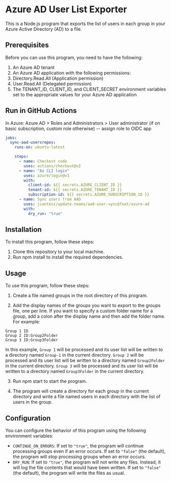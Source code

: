 # Azure AD User List Exporter

This is a Node.js program that exports the list of users in each group in your Azure Active Directory (AD) to a file.

## Prerequisites

Before you can use this program, you need to have the following:

1. An Azure AD tenant
1. An Azure AD application with the following permissions:
1. Directory.Read.All (Application permission)
1. User.Read.All (Delegated permission)
1. The TENANT_ID, CLIENT_ID, and CLIENT_SECRET environment variables set to the appropriate values for your Azure AD application

## Run in GitHub Actions

In Azure: Azure AD > Roles and Administrators > User administrator (if on basic subscription, custom role otherwise) -- assign role to OIDC app

```yaml
jobs:
  sync-aad-usersrepos:
    runs-on: ubuntu-latest

    steps:
      - name: Checkout code
        uses: actions/checkout@v2
      - name: "Az CLI login"
        uses: azure/login@v1
        with:
          client-id: ${{ secrets.AZURE_CLIENT_ID }}
          tenant-id: ${{ secrets.AZURE_TENANT_ID }}
          subscription-id: ${{ secrets.AZURE_SUBSCRIPTION_ID }}
      - name: Sync users from AAD
        uses: jcantosz/update-teams/aad-user-sync@feat/azure-ad
        with:
          dry_run: "true"
```

## Installation

To install this program, follow these steps:

1. Clone this repository to your local machine.
1. Run npm install to install the required dependencies.

## Usage

To use this program, follow these steps:

1. Create a file named groups in the root directory of this program.

2. Add the display names of the groups you want to export to the groups file, one per line. If you want to specify a custom folder name for a group, add a colon after the display name and then add the folder name. For example:

```
Group 1 ID
Group 2 ID:Group2Folder
Group 3 ID:Group3Folder
```

In this example, `Group 1` will be processed and its user list will be written to a directory named `Group-1` in the current directory. `Group 2` will be processed and its user list will be written to a directory named `Group2Folder` in the current directory. `Group 3` will be processed and its user list will be written to a directory named `Group3Folder` in the current directory.

3. Run npm start to start the program.

4. The program will create a directory for each group in the current directory and write a file named users in each directory with the list of users in the group.

## Configuration

You can configure the behavior of this program using the following environment variables:

- `CONTINUE_ON_ERRORS`: If set to `"true"`, the program will continue processing groups even if an error occurs. If set to `"false"` (the default), the program will stop processing groups when an error occurs.
- `DRY_RUN`: If set to `"true"`, the program will not write any files. Instead, it will log the file contents that would have been written. If set to `"false"` (the default), the program will write the files as usual.
